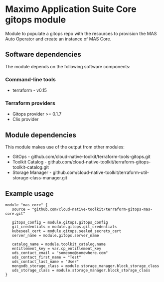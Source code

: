 # Maximo Application Suite Core gitops module

Module to populate a gitops repo with the resources to provision the MAS Auto Operator and create an instance of MAS Core.

## Software dependencies

The module depends on the following software components:

### Command-line tools

- terraform - v0.15

### Terraform providers

- Gitops provider >= 0.1.7
- Clis provider

## Module dependencies

This module makes use of the output from other modules:

- GitOps - github.com/cloud-native-toolkit/terraform-tools-gitops.git
- Toolkit Catalog - github.com/cloud-native-toolkit/terraform-gitops-toolkit-catalog.git
- Storage Manager  - github.com/cloud-native-toolkit/terraform-util-storage-class-manager.git

## Example usage

```hcl-terraform
module "mas_core" {
   source = "github.com/cloud-native-toolkit/terraform-gitops-mas-core.git"
   
   gitops_config = module.gitops.gitops_config
   git_credentials = module.gitops.git_credentials
   kubeseal_cert = module.gitops.sealed_secrets_cert
   server_name = module.gitops.server_name

   catalog_name = module.toolkit_catalog.name
   entitlement_key = var.cp_entitlement_key
   uds_contact_email = "someone@somewhere.com"
   uds_contact_first_name = "Test"
   uds_contact_last_name = "User"
   mongodb_storage_class = module.storage_manager.block_storage_class
   uds_storage_class = module.storage_manager.block_storage_class
}
```
